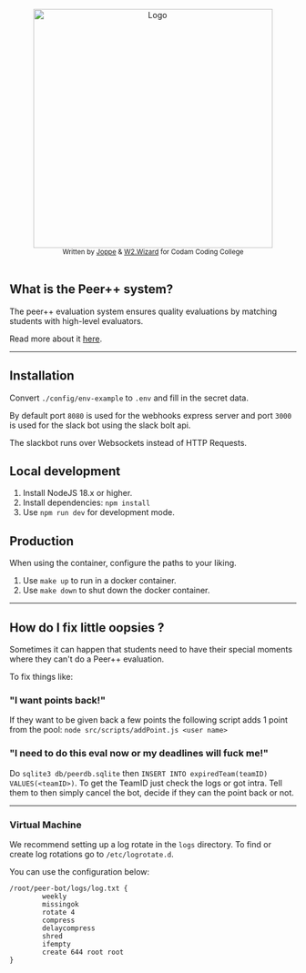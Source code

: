 </br>
<div align="center">
  <img width=420 src="https://user-images.githubusercontent.com/63303990/186118455-d1a2c167-702d-4be9-8e9e-08f3b7791902.png" alt="Logo">
</div>
<div align="center">
  <sub>Written by <a href="https://github.com/SirMorfield/">Joppe</a> & <a href="https://portfolio.w2wizard.dev/">W2.Wizard</a> for Codam Coding College </sub>
</div>
</br>

## What is the Peer++ system?
The peer++ evaluation system ensures quality evaluations by matching students with high-level evaluators.

Read more about it [here](https://codam.notion.site/Peer-Evaluations-810cdd6714074f1b881fc8d4e54e5e5f).

---

## Installation
Convert `./config/env-example` to `.env` and fill in the secret data.

By default port `8080` is used for the webhooks express server
and port `3000` is used for the slack bot using the slack bolt api.

The slackbot runs over Websockets instead of HTTP Requests.

## Local development

1. Install NodeJS 18.x or higher.
2. Install dependencies: `npm install`
3. Use `npm run dev` for development mode.

## Production
When using the container, configure the paths to your liking.

1. Use `make up` to run in a docker container.
2. Use `make down` to shut down the docker container.

---

## How do I fix little oopsies ?
Sometimes it can happen that students need to have their special
moments where they can't do a Peer++ evaluation.

To fix things like:

### "I want points back!"
If they want to be given back a few points the following script adds 1 point from the pool: `node src/scripts/addPoint.js <user name>`


### "I need to do this eval now or my deadlines will fuck me!"
Do `sqlite3 db/peerdb.sqlite` then `INSERT INTO expiredTeam(teamID) VALUES(<teamID>)`. To get the TeamID just check the logs or got intra. Tell them to then simply cancel the bot, decide if they can the point back or not.

---

### Virtual Machine

We recommend setting up a log rotate in the `logs` directory.
To find or create log rotations go to `/etc/logrotate.d`.

You can use the configuration below:
```
/root/peer-bot/logs/log.txt {
        weekly
        missingok
        rotate 4
        compress
        delaycompress
        shred
        ifempty
        create 644 root root
}
```
